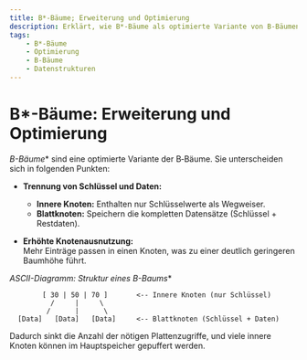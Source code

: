 ```yaml
---
title: B*-Bäume; Erweiterung und Optimierung
description: Erklärt, wie B*-Bäume als optimierte Variante von B‑Bäumen mehr Einträge pro Knoten ermöglichen, illustriert mit ASCII-Art.
tags:
    - B*-Bäume
    - Optimierung
    - B‑Bäume
    - Datenstrukturen
---
```


# B*-Bäume: Erweiterung und Optimierung

**B*-Bäume** sind eine optimierte Variante der B‑Bäume. Sie unterscheiden sich in folgenden Punkten:

- **Trennung von Schlüssel und Daten:**  
  - **Innere Knoten:** Enthalten nur Schlüsselwerte als Wegweiser.
  - **Blattknoten:** Speichern die kompletten Datensätze (Schlüssel + Restdaten).

- **Erhöhte Knotenausnutzung:**  
  Mehr Einträge passen in einen Knoten, was zu einer deutlich geringeren Baumhöhe führt.

**ASCII-Diagramm: Struktur eines B*-Baums**

```
        [ 30 | 50 | 70 ]       <-- Innere Knoten (nur Schlüssel)
          /     |     \
         /      |      \
  [Data]   [Data]   [Data]     <-- Blattknoten (Schlüssel + Daten)
```

Dadurch sinkt die Anzahl der nötigen Plattenzugriffe, und viele innere Knoten können im Hauptspeicher gepuffert werden.

